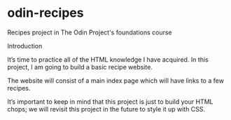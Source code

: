 # odin-recipes
Recipes project in The Odin Project's foundations course

Introduction

It’s time to practice all of the HTML knowledge I have acquired. In this project, I am going to build a basic recipe website.

The website will consist of a main index page which will have links to a few recipes.

It’s important to keep in mind that this project is just to build your HTML chops; we will revisit this project in the future to style it up with CSS.
